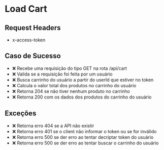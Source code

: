 # Load Cart

## Request Headers
* x-access-token

## Caso de Sucesso

- ❌ Recebe uma requisição do tipo GET na rota /api/cart
- ❌ Valida se a requisição foi feita por um usuário
- ❌ Busca carrinho do usuário a partir do userId que estiver no token
- ❌ Calcula o valor total dos produtos no carrinho do usuário
- ❌ Retorna 204 se não tiver nenhum produto no carrinho
- ❌ Retorna 200 com os dados dos produtos do carrinho do usuário


## Exceções

- ❌ Retorna erro 404 se a API não existir
- ❌ Retorna erro 401 se o client não informar o token ou se for inválido
- ❌ Retorna erro 500 se der erro ao tentar decriptar token do usuário
- ❌ Retorna erro 500 se der erro ao tentar buscar o carrinho do usuário